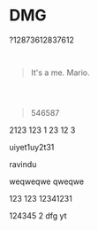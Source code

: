 # DMG

?12873612837612

```


```

> It's a me. Mario.

```



```

> 546587

2123
123
1
23
12
3

uiyet1uy2t31

ravindu

weqweqwe
qweqwe

123
123
12341231

124345
2
dfg
yt